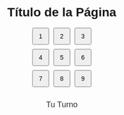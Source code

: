<!DOCTYPE html>
<html lang="es">
<head>
  <meta charset="UTF-8">
  <title>TRIQUI</title>
  <style>
    body {
      font-family: Arial, sans-serif;
      text-align: center;
      margin: 40px;
    }

    h1 {
      margin-bottom: 30px;
    }

    .grid {
      display: grid;
      grid-template-columns: repeat(3, 38px);
      grid-template-rows: repeat(3, 38px);
      gap: 10px;
      justify-content: center;
      margin-bottom: 30px;
    }

    .grid button {
      width: 38px;
      height: 38px;
      font-size: 14px;
      cursor: pointer;
    }

    #label {
      font-size: 18px;
      color: #333;
    }
  </style>
</head>
<body>

  <h1>Título de la Página</h1>

  <div class="grid">
    <button onclick="accion(1)">1</button>
    <button onclick="accion(2)">2</button>
    <button onclick="accion(3)">3</button>
    <button onclick="accion(4)">4</button>
    <button onclick="accion(5)">5</button>
    <button onclick="accion(6)">6</button>
    <button onclick="accion(7)">7</button>
    <button onclick="accion(8)">8</button>
    <button onclick="accion(9)">9</button>
  </div>

  <div id="label">Tu Turno</div>

  <script>
    function accion(num) {
      document.getElementById("label").textContent = "Presionaste el botón " + num;
    }
  </script>

</body>
</html>

